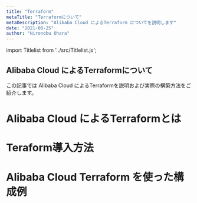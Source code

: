 ```yaml
---
title: "Terraform"
metaTitle: "Terraformについて"
metaDescription: "Alibaba Cloud によるTerraform についてを説明します"
date: "2021-08-25"
author: "Hironobu Ohara"
---
```


import Titlelist from '../src/Titlelist.js';


<!-- 
query MyQuery {
  allMarkdownRemark(
    filter: {fileAbsolutePath: {regex: "/Terraform/"}}
    sort: {fields: fileAbsolutePath, order: ASC}
  ) {
    nodes {
      frontmatter {
        title
        metaTitle
        metaDescription
        date(formatString: "yyyy/MM/DD")
        author       
      }
      fileAbsolutePath
    }
  }
}
-->

## Alibaba Cloud によるTerraformについて

この記事では Alibaba Cloud によるTerraformを説明および実際の構築方法をご紹介します。      

# Alibaba Cloud によるTerraformとは

<Titlelist 
    metaTitle="00 Terraformとは何か"
    metaDescription="Alibab Cloud Terraform についてを説明します"
    url="https://sbcloud.github.io/help/Terraform/Terraform00.what-is"
    imageurl="https://raw.githubusercontent.com/sbcloud/help/master/content/Terraform/images/terraform_2.1.png"
    date="2021/05/10"
    author="Hironobu Ohara"
/>

# Teraform導入方法

<Titlelist 
    metaTitle="01 Terraform Install"
    metaDescription="Alibab Cloud TerraformのInstall方法を説明します"
    url="https://sbcloud.github.io/help/Terraform/Terraform01.install"
    imageurl="https://raw.githubusercontent.com/sbcloud/help/master/content/Terraform/images/terraform_2.4.png"
    date="2021/05/10"
    author="Hironobu Ohara"
/>

<Titlelist 
    metaTitle="02 サンプルプロジェクトの作成"
    metaDescription="Alibab Cloud Terraformサンプルプロジェクトの作成方法を説明します"
    url="https://sbcloud.github.io/help/Terraform/Terraform02.sample-project"
    imageurl="https://raw.githubusercontent.com/sbcloud/help/master/content/Terraform/images/terraform_5.3.png"
    date="2021/05/10"
    author="Hironobu Ohara"
/>

<Titlelist 
    metaTitle="03 サンプルプロジェクトの実行"
    metaDescription="Alibab Cloud Terraformサンプルプロジェクトの実行方法を説明します"
    url="https://sbcloud.github.io/help/Terraform/Terraform03.run-terraform"
    imageurl="https://raw.githubusercontent.com/sbcloud/help/master/content/Terraform/images/terraform_5.0.png"
    date="2021/05/10"
    author="Hironobu Ohara"
/>

<Titlelist 
    metaTitle="04 Terraformの文法について"
    metaDescription="Alibab Cloud Terraformの文法についてを説明します"
    url="https://sbcloud.github.io/help/Terraform/Terraform04.program-syntax"
    imageurl="https://raw.githubusercontent.com/sbcloud/help/master/content/Terraform/images/terraform_2.2.png"
    date="2021/05/10"
    author="Hironobu Ohara"
/>

<Titlelist 
    metaTitle="05 Dockerについて"
    metaDescription="Dockerについて、および活用方法を説明します"
    url="https://sbcloud.github.io/help/Terraform/Terraform05.docker"
    imageurl="https://raw.githubusercontent.com/sbcloud/help/master/content/Terraform/images/terraform_7.0.0.png"
    date="2021/05/10"
    author="Hironobu Ohara"
/>

<Titlelist 
    metaTitle="06 Terraform Muduleについて"
    metaDescription="Terraform の Moduleについてを説明します"
    url="https://sbcloud.github.io/help/Terraform/ccccc"
    imageurl="https://raw.githubusercontent.com/sbcloud/help/master/content/Terraform/images/terraform_2.4.png"
    date="2021/05/10"
    author="Hironobu Ohara"
/>

# Alibaba Cloud Terraform を使った構成例


<Titlelist 
    metaTitle="ssh踏み台サーバ"
    metaDescription="Alibab Cloud Terraformによるssh踏み台サーバの構築方法を説明します"
    url="https://sbcloud.github.io/help/Terraform/Terraform11.case01.bastion-server"
    imageurl="https://raw.githubusercontent.com/sbcloud/help/master/content/Terraform/images/terraform_17.1.1.png"
    date="2021/05/10"
    author="Hironobu Ohara"
/>

<Titlelist 
    metaTitle="SLBを利用したECSサーバ基盤"
    metaDescription="Alibab Cloud TerraformによるSLBを利用したECSサーバ基盤の構築方法を説明します"
    url="https://sbcloud.github.io/help/Terraform/Terraform12.case02.SLB-service"
    imageurl="https://raw.githubusercontent.com/sbcloud/help/master/content/Terraform/images/terraform_18.1.png"
    date="2021/05/10"
    author="Hironobu Ohara"
/>

<Titlelist 
    metaTitle="RDSを利用したECSサーバ基盤"
    metaDescription="Alibab Cloud TerraformによるRDSを利用したECSサーバ基盤の構築方法を説明します"
    url="https://sbcloud.github.io/help/Terraform/Terraform13.case03.RDS-service"
    imageurl="https://raw.githubusercontent.com/sbcloud/help/master/content/Terraform/images/terraform_19.1.1.png"
    date="2021/05/10"
    author="Hironobu Ohara"
/>

<Titlelist 
    metaTitle="Webアプリケーションの構築"
    metaDescription="Alibab Cloud TerraformによるWebアプリケーションの構築方法を説明します"
    url="https://sbcloud.github.io/help/Terraform/Terraform14.case04.Web-application01"
    imageurl="https://raw.githubusercontent.com/sbcloud/help/master/content/Terraform/images/terraform_21.1.png"
    date="2021/05/10"
    author="Hironobu Ohara"
/>

<Titlelist 
    metaTitle="高速コンテンツ配信Webサイトの構築"
    metaDescription="Alibab Cloud Terraformによる高速コンテンツ配信Webサイトの構築方法を説明します"
    url="https://sbcloud.github.io/help/Terraform/Terraform15.case05.Web-application02"
    imageurl="https://raw.githubusercontent.com/sbcloud/help/master/content/Terraform/images/terraform_22.1.png"
    date="2021/05/10"
    author="Hironobu Ohara"
/>

<Titlelist 
    metaTitle="オートスケーリングするWebアプリケーションの構築"
    metaDescription="Alibab Cloud TerraformによるオートスケーリングするWebアプリケーションの構築方法を説明します"
    url="https://sbcloud.github.io/help/Terraform/Terraform16.case06.Web-application03"
    imageurl="https://raw.githubusercontent.com/sbcloud/help/master/content/Terraform/images/terraform_23.1.png"
    date="2021/05/10"
    author="Hironobu Ohara"
/>




